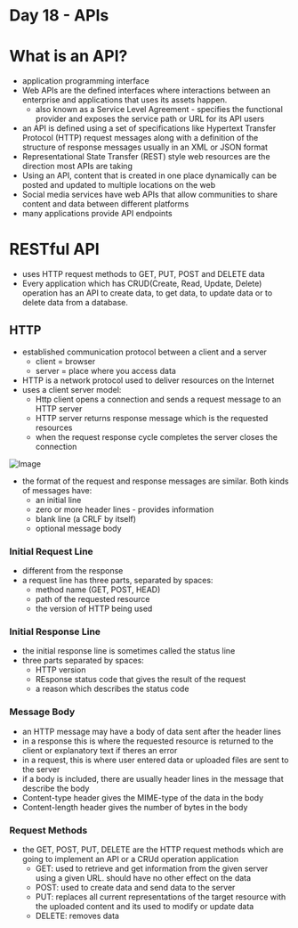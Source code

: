 # Day 18 - APIs

# What is an API?

- application programming interface
- Web APIs are the defined interfaces where interactions between an enterprise and applications that uses its assets happen.
   - also known as a Service Level Agreement - specifies the functional provider and exposes the service path or URL for its API users
- an API is defined using a set of specifications like Hypertext Transfer Protocol (HTTP) request messages along with a definition of the structure of response messages usually in an XML or JSON format
- Representational State Transfer (REST) style web resources are the direction most APIs are taking
- Using an API, content that is created in one place dynamically can be posted and updated to multiple locations on the web
- Social media services have web APIs that allow communities to share content and data between different platforms
- many applications provide API endpoints

# RESTful API

- uses HTTP request methods to GET, PUT, POST and DELETE data
- Every application which has CRUD(Create, Read, Update, Delete) operation has an API to create data, to get data, to update data or to delete data from a database.

## HTTP

- established communication protocol between a client and a server
   - client = browser
   - server = place where you access data
- HTTP is a network protocol used to deliver resources on the Internet
- uses a client server model:
   - Http client opens a connection and sends a request message to an HTTP server
   - HTTP server returns response message which is the requested resources
   - when the request response cycle completes the server closes the connection

![Image](https://res.craft.do/user/full/d367a179-adcb-7ce8-0b02-ba52d2a7c917/doc/2DB29AEA-65D1-475A-87ED-8FEDDABC4CAA/12C1D39E-5F6E-46F5-A865-D5A058EAB463_2/Image)

- the format of the request and response messages are similar. Both kinds of messages have:
   - an initial line
   - zero or more header lines - provides information
   - blank line (a CRLF by itself)
   - optional message body

### Initial Request Line

- different from the response
- a request line has three parts, separated by spaces:
   - method name (GET, POST, HEAD)
   - path of the requested resource
   - the version of HTTP being used

### Initial Response Line

- the initial response line is sometimes called the status line
- three parts separated by spaces:
   - HTTP version
   - REsponse status code that gives the result of the request
   - a reason which describes the status code

### Message Body

- an HTTP message may have a body of data sent after the header lines
- in a response this is where the requested resource is returned to the client or explanatory text if theres an error
- in a request, this is where user entered data or uploaded files are sent to the server
- if a body is included, there are usually header lines in the message that describe the body
- Content-type header gives the MIME-type of the data in the body
- Content-length header gives the number of bytes in the body

### Request Methods

- the GET, POST, PUT, DELETE are the HTTP request methods which are going to implement an API or a CRUd operation application
   - GET: used to retrieve and get information from the given server using a given URL. should have no other effect on the data
   - POST: used to create data and send data to the server
   - PUT: replaces all current representations of the target resource with the uploaded content and its used to modify or update data
   - DELETE: removes data

